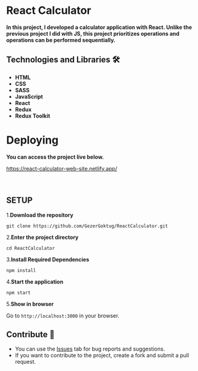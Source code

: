 # React Calculator

**<p>In this project, I developed a calculator application with React. Unlike the previous project I did with JS, this project prioritizes operations and operations can be performed sequentially.</p>**



## Technologies and Libraries 🛠️
<strong><ul>
<li>HTML </li>  
<li>CSS</li>  
<li>SASS</li>  
<li>JavaScript</li>  
<li>React</li>  
<li>Redux</li>  
<li>Redux Toolkit</li>  
</ul></strong>




# Deploying

**<p>You can access the project live below.</p>**

<a href="https://react-calculator-web-site.netlify.app/">https://react-calculator-web-site.netlify.app/</a>
<br>
<br>
<br>







## SETUP

1.**Download the repository**

```
git clone https://github.com/GezerGoktug/ReactCalculator.git
```

2.**Enter the project directory**

```
cd ReactCalculator
```

3.**Install Required Dependencies**

```
npm install
```

4.**Start the application**

```
npm start
```

5.**Show in browser**

Go to `http://localhost:3000` in your browser.


## Contribute 🤝

- You can use the [Issues](https://github.com/GezerGoktug/ReactCalculator) tab for bug reports and suggestions.
- If you want to contribute to the project, create a fork and submit a pull request.
